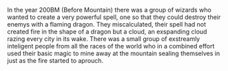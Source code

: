 In the year 200BM (Before Mountain) there was a group of wizards who wanted to create a very powerful spell, one so that they could destroy their enemys with a flaming dragon. They miscalculated, their spell had not created fire in the shape of a dragon but a cloud, an exspanding cloud razing every city in its wake. There was a small group of exstreamly inteligent people from all the races of the world who in a combined effort  used their basic magic to mine away at the mountain sealing themselves in just as the fire started to aprouch.